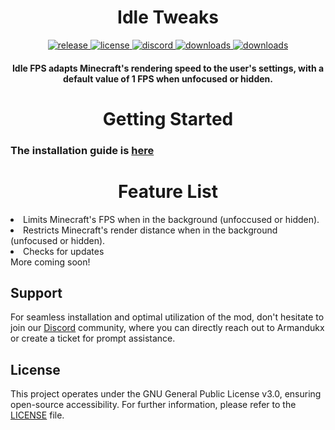 <h1 align="center">Idle Tweaks</h1>

<div align="center">
    <a href="https://github.com/Armandukx/IdleFPS/releases/latest" target="_blank">
        <img src="https://img.shields.io/github/v/release/Armandukx/IdleFPS?color=informational&include_prereleases&label=release&logo=github&logoColor=white" alt="release">
    </a>
    <a href="./LICENSE" target="_blank">
        <img src="https://img.shields.io/github/license/Armandukx/IdleFPS?color=informational" alt="license">
    </a>
    <a href="https://discord.gg/MGrNJqsqZt" target="_blank">
        <img src="https://img.shields.io/discord/1094419852040622150?label=discord&color=informational&logo=Discord&logoColor=FFFFFF" alt="discord">
    </a>
    <a href="https://github.com/Armandukx/IdleFPS/releases" target="_blank">
        <img src="https://img.shields.io/github/downloads/Armandukx/IdleFPS/total?label=downloads&color=informational&logo=GitHub" alt="downloads">
    </a>
   <a href="https://modrinth.com/mod/idletweaks/versions" target="_blank">
        <img src="https://img.shields.io/modrinth/dt/idletweaks?label=downloads&color=informational&logo=Modrinth" alt="downloads">
    </a>
</div>

<h4 align="center">Idle FPS adapts Minecraft's rendering speed to the user's settings, with a default value of 1 FPS when unfocused or hidden.</h4>

<h1 align="center">Getting Started</h1>

### The installation guide is [here](https://github.com/Armandukx/IdleFPS/wiki)
<h1 align="center">Feature List</h1>
<li>Limits Minecraft's FPS when in the background (unfoccused or hidden).</li>
<li>Restricts Minecraft's render distance when in the background (unfocused or hidden).</li>
<li>Checks for updates</li>
More coming soon!

## Support

For seamless installation and optimal utilization of the mod, don't hesitate to join our [Discord](https://discord.gg/MGrNJqsqZt) community, where you can directly reach out to Armandukx or create a ticket for prompt assistance.

## License

This project operates under the GNU General Public License v3.0, ensuring open-source accessibility. For further information, please refer to the [LICENSE](LICENSE) file.
